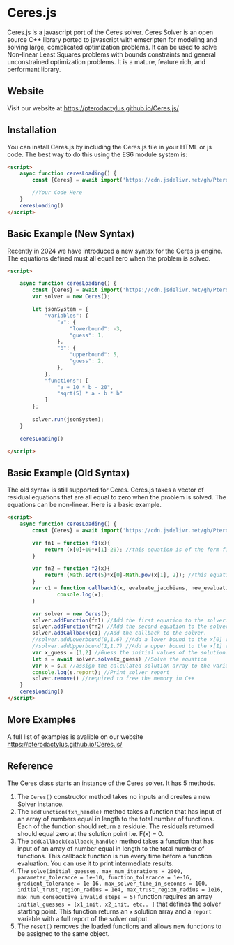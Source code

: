
# Ceres.js
Ceres.js is a javascript port of the Ceres solver. Ceres Solver is an open source C++ library ported to javascript with emscripten for modeling and solving large, complicated optimization problems. It can be used to solve Non-linear Least Squares problems with bounds constraints and general unconstrained optimization problems. It is a mature, feature rich, and performant library.

## Website
Visit our website at https://pterodactylus.github.io/Ceres.js/

## Installation
You can install Ceres.js by including the Ceres.js file in your HTML or js code. The best way to do this using the ES6 module system is:

```HTML
<script>
	async function ceresLoading() {
		const {Ceres} = await import('https://cdn.jsdelivr.net/gh/Pterodactylus/Ceres.js@master/dist/ceres.min.js');

		//Your Code Here
	}
	ceresLoading()
</script>
```

## Basic Example (New Syntax)
Recently in 2024 we have introduced a new syntax for the Ceres js engine. The equations defined must all equal zero when the problem is solved.

```html
<script>

	async function ceresLoading() {
		const {Ceres} = await import('https://cdn.jsdelivr.net/gh/Pterodactylus/Ceres.js@master/dist/ceres.min.js');
		var solver = new Ceres();

		let jsonSystem = {
			"variables": {
				"a": {
					"lowerbound": -3,
					"guess": 1,
				}, 
				"b": {
					"upperbound": 5,
					"guess": 2,
				},
			},
			"functions": [
				"a + 10 * b - 20",
				"sqrt(5) * a - b * b"
			]
		};
		
		solver.run(jsonSystem);
	}

	ceresLoading()

</script>
```


## Basic Example (Old Syntax)
The old syntax is still supported for Ceres. Ceres.js takes a vector of residual equations that are all equal to zero when the problem is solved. The equations can be non-linear. Here is a basic example.

```html
<script>
	async function ceresLoading() {
		const {Ceres} = await import('https://cdn.jsdelivr.net/gh/Pterodactylus/Ceres.js@master/dist/ceres.min.js'); //Always imported via ES6 import

		var fn1 = function f1(x){
			return (x[0]+10*x[1]-20); //this equation is of the form f1(x) = 0 
		}

		var fn2 = function f2(x){
			return (Math.sqrt(5)*x[0]-Math.pow(x[1], 2)); //this equation is of the form f2(x) = 0 
		}
		var c1 = function callback1(x, evaluate_jacobians, new_evaluation_point){
				console.log(x);
		}

		var solver = new Ceres();
		solver.addFunction(fn1) //Add the first equation to the solver.
		solver.addFunction(fn2) //Add the second equation to the solver.
		solver.addCallback(c1) //Add the callback to the solver.
		//solver.addLowerbound(0,1.6) //Add a lower bound to the x[0] variable
		//solver.addUpperbound(1,1.7) //Add a upper bound to the x[1] variable
		var x_guess = [1,2] //Guess the initial values of the solution.
		let s = await solver.solve(x_guess) //Solve the equation
		var x = s.x //assign the calculated solution array to the variable x
		console.log(s.report); //Print solver report
		solver.remove() //required to free the memory in C++
	}
	ceresLoading()
</script>
```

## More Examples
A full list of examples is avalible on our website https://pterodactylus.github.io/Ceres.js/

## Reference
The Ceres class starts an instance of the Ceres solver. It has 5 methods.

1. The `Ceres()` constructor method takes no inputs and creates a new Solver instance.
2. The `addFunction(fxn_handle)` method takes a function that has input of an array of numbers equal in length to the total number of functions. Each of the function should return a residule. The residuals returned should equal zero at the solution point i.e. F(x) = 0.
3. The `addCallback(callback_handle)` method takes a function that has input of an array of number equal in length to the total number of functions. This callback function is run every time before a function evaluation. You can use it to print intermediate results.
4. The `solve(initial_guesses, max_num_iterations = 2000, parameter_tolerance = 1e-10, function_tolerance = 1e-16, gradient_tolerance = 1e-16, max_solver_time_in_seconds = 100, initial_trust_region_radius = 1e4, max_trust_region_radius = 1e16, max_num_consecutive_invalid_steps = 5)` function requires an array `initial_guesses = [x1_init, x2_init, etc.. ]` that defines the solver starting point. This function returns an `x` solution array and a `report` variable with a full report of the solver output.
5. The `reset()` removes the loaded functions and allows new functions to be assigned to the same object.
